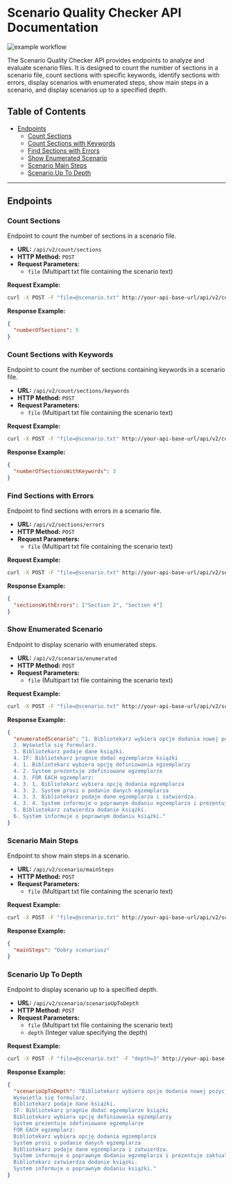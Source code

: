 
# Scenario Quality Checker API Documentation
![example workflow](https://github.com/KarlsonAV/put-scenario-quality-checker/actions/workflows/maven.yml/badge.svg)

The Scenario Quality Checker API provides endpoints to analyze and evaluate scenario files. It is designed to count the number of sections in a scenario file, count sections with specific keywords, identify sections with errors, display scenarios with enumerated steps, show main steps in a scenario, and display scenarios up to a specified depth.

## Table of Contents
- [Endpoints](#endpoints)
  - [Count Sections](#count-sections)
  - [Count Sections with Keywords](#count-sections-with-keywords)
  - [Find Sections with Errors](#find-sections-with-errors)
  - [Show Enumerated Scenario](#show-enumerated-scenario)
  - [Scenario Main Steps](#scenario-main-steps)
  - [Scenario Up To Depth](#scenario-up-to-depth)

---

## Endpoints

### Count Sections
Endpoint to count the number of sections in a scenario file.
- **URL:** `/api/v2/count/sections`
- **HTTP Method:** `POST`
- **Request Parameters:**
  - `file` (Multipart txt file containing the scenario text)

**Request Example:**
```bash
curl -X POST -F "file=@scenario.txt" http://your-api-base-url/api/v2/count/sections
```

**Response Example:**
```json
{
  "numberOfSections": 5
}
```

### Count Sections with Keywords
Endpoint to count the number of sections containing keywords in a scenario file.
- **URL:** `/api/v2/count/sections/keywords`
- **HTTP Method:** `POST`
- **Request Parameters:**
  - `file` (Multipart txt file containing the scenario text)

**Request Example:**
```bash
curl -X POST -F "file=@scenario.txt" http://your-api-base-url/api/v2/count/sections/keywords
```

**Response Example:**
```json
{
  "numberOfSectionsWithKeywords": 3
}
```

### Find Sections with Errors
Endpoint to find sections with errors in a scenario file.
- **URL:** `/api/v2/sections/errors`
- **HTTP Method:** `POST`
- **Request Parameters:**
  - `file` (Multipart txt file containing the scenario text)

**Request Example:**
```bash
curl -X POST -F "file=@scenario.txt" http://your-api-base-url/api/v2/sections/errors
```

**Response Example:**
```json
{
  "sectionsWithErrors": ["Section 2", "Section 4"]
}
```

### Show Enumerated Scenario
Endpoint to display scenario with enumerated steps.
- **URL:** `/api/v2/scenario/enumerated`
- **HTTP Method:** `POST`
- **Request Parameters:**
  - `file` (Multipart txt file containing the scenario text)

**Request Example:**
```bash
curl -X POST -F "file=@scenario.txt" http://your-api-base-url/api/v2/scenario/enumerated
```

**Response Example:**
```json
{
  "enumeratedScenario": "1. Bibliotekarz wybiera opcje dodania nowej pozycji książkowej
  2. Wyświetla się formularz.
  3. Bibliotekarz podaje dane książki.
  4. IF: Bibliotekarz pragnie dodać egzemplarze książki
  4. 1. Bibliotekarz wybiera opcję definiowania egzemplarzy
  4. 2. System prezentuje zdefiniowane egzemplarze
  4. 3. FOR EACH egzemplarz:
  4. 3. 1. Bibliotekarz wybiera opcję dodania egzemplarza
  4. 3. 2. System prosi o podanie danych egzemplarza
  4. 3. 3. Bibliotekarz podaje dane egzemplarza i zatwierdza.
  4. 3. 4. System informuje o poprawnym dodaniu egzemplarza i prezentuje zaktualizowaną listę egzemplarzy.
  5. Bibliotekarz zatwierdza dodanie książki.
  6. System informuje o poprawnym dodaniu książki."
}
```

### Scenario Main Steps
Endpoint to show main steps in a scenario.
- **URL:** `/api/v2/scenario/mainSteps`
- **HTTP Method:** `POST`
- **Request Parameters:**
  - `file` (Multipart txt file containing the scenario text)

**Request Example:**
```bash
curl -X POST -F "file=@scenario.txt" http://your-api-base-url/api/v2/scenario/mainSteps
```

**Response Example:**
```json
{
  "mainSteps": "Dobry scenariusz"
}
```

### Scenario Up To Depth
Endpoint to display scenario up to a specified depth.
- **URL:** `/api/v2/scenario/scenarioUpToDepth`
- **HTTP Method:** `POST`
- **Request Parameters:**
  - `file` (Multipart txt file containing the scenario text)
  - `depth` (Integer value specifying the depth)

**Request Example:**
```bash
curl -X POST -F "file=@scenario.txt" -F "depth=3" http://your-api-base-url/api/v2/scenario/scenarioUpToDepth
```

**Response Example:**
```json
{
  "scenarioUpToDepth": "Bibliotekarz wybiera opcje dodania nowej pozycji książkowej
  Wyświetla się formularz.
  Bibliotekarz podaje dane książki.
  IF: Bibliotekarz pragnie dodać egzemplarze książki
  Bibliotekarz wybiera opcję definiowania egzemplarzy
  System prezentuje zdefiniowane egzemplarze
  FOR EACH egzemplarz:
  Bibliotekarz wybiera opcję dodania egzemplarza
  System prosi o podanie danych egzemplarza
  Bibliotekarz podaje dane egzemplarza i zatwierdza.
  System informuje o poprawnym dodaniu egzemplarza i prezentuje zaktualizowaną listę egzemplarzy.
  Bibliotekarz zatwierdza dodanie książki.
  System informuje o poprawnym dodaniu książki."
}
